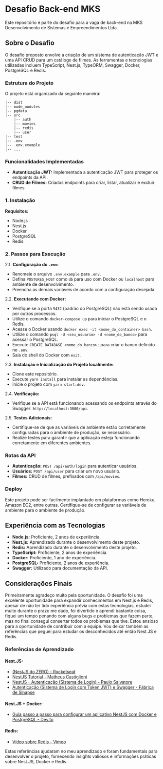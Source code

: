 # Desafio Back-end MKS

Este repositório é parte do desafio para a vaga de back-end na MKS Desenvolvimento de Sistemas e Empreendimentos Ltda.

## Sobre o Desafio

O desafio proposto envolve a criação de um sistema de autenticação JWT e uma API CRUD para um catálogo de filmes. As ferramentas e tecnologias utilizadas incluem TypeScript, Nest.js, TypeORM, Swagger, Docker, PostgreSQL e Redis.

### Estrutura do Projeto

O projeto está organizado da seguinte maneira:

```
|-- dist
|-- node_modules
|-- pgdata
|-- src
    |-- auth
    |-- movies
    |-- redis
    |-- user
|-- test
|-- .env
|-- .env.example
|-- ...
```

### Funcionalidades Implementadas

- **Autenticação JWT:** Implementada a autenticação JWT para proteger os endpoints da API.
- **CRUD de Filmes:** Criados endpoints para criar, listar, atualizar e excluir filmes.

### 1. Instalação

 **Requisitos:**
   - Node.js
   - Nest.js
   - Docker
   - PostgreSQL
   - Redis


### 2. Passos para Execução

2.1. **Configuração do `.env`:**
   - Renomeie o arquivo `.env.example` para `.env`.
   - Defina `POSTGRES_HOST` como `db` para uso com Docker ou `localhost` para ambiente de desenvolvimento.
   - Preencha as demais variáveis de acordo com a configuração desejada.

2.2. **Executando com Docker:**
   - Verifique se a porta `5432` (padrão do PostgreSQL) não está sendo usada por outros processos.
   - Utilize o comando `docker-compose up` para iniciar o PostgreSQL e o Redis.
   - Acesse o Docker usando `docker exec -it <nome_do_container> bash`.
   - Utilize o comando `psql -U <seu_usuario> -d <nome_do_banco>` para acessar o PostgreSQL.
   - Execute `CREATE DATABASE <nome_do_banco>;` para criar o banco definido no `.env`.
   - Saia do shell do Docker com `exit`.

2.3. **Instalação e Inicialização do Projeto localmente:**
   - Clone este repositório.
   - Execute `yarn install` para instalar as dependências.
   - Inicie o projeto com `yarn start:dev`.

2.4. **Verificação:**
   - Verifique se a API está funcionando acessando os endpoints através do Swagger: `http://localhost:3000/api`.

2.5. **Testes Adicionais:**
   - Certifique-se de que as variáveis de ambiente estão corretamente configuradas para o ambiente de produção, se necessário.
   - Realize testes para garantir que a aplicação esteja funcionando corretamente em diferentes ambientes.

### Rotas da API

- **Autenticação:** `POST /api/auth/login` para autenticar usuários.
- **Usuários:** `POST /api/user` para criar um novo usuário.
- **Filmes:** CRUD de filmes, prefixados com `/api/movies`.

### Deploy

Este projeto pode ser facilmente implantado em plataformas como Heroku, Amazon EC2, entre outras. Certifique-se de configurar as variáveis de ambiente para o ambiente de produção.

## Experiência com as Tecnologias

- **Node.js:** Proficiente, 2 anos de experiência.
- **Nest.js:** Aprendizado durante o desenvolvimento deste projeto.
- **Redis:** Aprendizado durante o desenvolvimento deste projeto.
- **TypeScript:** Proficiente, 2 anos de experiência.
- **Docker:** Proficiente, 1 ano de experiência.
- **PostgreSQL:** Proficiente, 2 anos de experiência.
- **Swagger:** Utilizado para documentação da API.

## Considerações Finais

Primeiramente agradeço muito pela oportunidade. O desafio foi uma excelente oportunidade para expandir conhecimentos em Nest.js e Redis, apesar de não ter tido experiência prévia com estas tecnologias, estudei muito durante o prazo me dado, foi divertido e aprendi bastante coisa, fiquei um tempo penando com alguns bugs e problemas que fazem parte, mas no final consegui consertar todos os problemas que tive. Estou ansioso para a oportunidade de contribuir com a equipe. 
Vou deixar também as referências que peguei para estudar os desconhecidos até então Nest.JS e Redis.

### Referências de Aprendizado

#### Nest.JS:
- [(NestJS do ZERO) - Rocketseat](https://www.youtube.com/watch?v=TRa55WbWnvQ)
- [NestJS Tutorial - Matheus Castiglioni](https://www.youtube.com/watch?v=wLr23WHZQhA)
- [NestJS - Autenticação (Sistema de Login) - Paulo Salvatore](https://www.youtube.com/watch?v=3z6Cs_PtYc0)
- [Autenticação (Sistema de Login com Token JWT) e Swagger - Fábrica de Sinapse](https://fabricadesinapse.gitbook.io/sinapse-book/nestjs/autenticacao-sistema-de-login-com-token-jwt)

#### Nest.JS + Docker:
- [Guia passo a passo para configurar um aplicativo NestJS com Docker e PostgreSQL - Dev.to](https://dev.to/chukwutosin_/step-by-step-guide-setting-up-a-nestjs-application-with-docker-and-postgresql-5hei)

#### Redis:
- [Vídeo sobre Redis - Vimeo](https://vimeo.com/839715245/4a59688d65?share=copy)

Estas referências ajudaram no meu aprendizado e foram fundamentais para desenvolver o projeto, fornecendo insights valiosos e informações práticas sobre Nest.JS, Docker e Redis.
